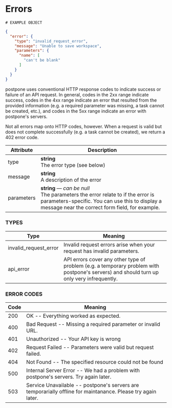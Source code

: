 # Errors
```
# EXAMPLE OBJECT
```
```json
{
  "error": {
    "type": "invalid_request_error",
    "message": "Unable to save workspace",
    "parameters": {
      "name": [
        "can't be blank"
      ]
    }
  }
}
```
postpone uses conventional HTTP response codes to indicate success or failure of an API request. In general, codes in the 2xx range indicate success, codes in the 4xx range indicate an error that resulted from the provided information (e.g. a required parameter was missing, a task cannot be created, etc.), and codes in the 5xx range indicate an error with postpone's servers.

Not all errors map onto HTTP codes, however. When a request is valid but does not complete successfully (e.g. a task cannot be created), we return a 402 error code.

Attribute | Description
--------- | -----------
type | **string** <br />The error type (see below)
message | **string** <br /> A description of the error
parameters | **string** — *can be null* <br /> The parameters the error relate to if the error is parameters-specific. You can use this to display a message near the correct form field, for example.

### TYPES
Type | Meaning
---------- | -------
invalid_request_error	| Invalid request errors arise when your request has invalid parameters.
api_error	| API errors cover any other type of problem (e.g. a temporary problem with postpone's servers) and should turn up only very infrequently.

### ERROR CODES
Code | Meaning
---------- | -------
200 | OK -- Everything worked as expected.
400 | Bad Request -- Missing a required parameter or invalid URL.
401 | Unauthorized -- Your API key is wrong
402 | Request Failed -- Parameters were valid but request failed.
404 | Not Found -- The specified resource could not be found
500 | Internal Server Error -- We had a problem with postpone's servers. Try again later.
503 | Service Unavailable -- postpone's servers are temporarially offline for maintanance. Please try again later.
